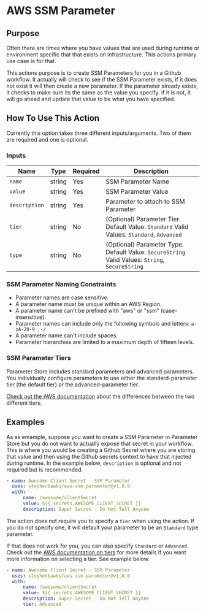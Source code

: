 # AWS SSM Parameter

## Purpose

Often there are times where you have values that are used during runtime or environment specific that that exists on infrastructure.  This actions primary use case is for that.

This actions purpose is to create SSM Parameters for you in a Github workflow.  It actually will check to see if the SSM Parameter exists, if it does not exist it will then create a new parameter.  If the parameter already exists, it checks to make sure its the same as the value you specify.  If it is not, it will go ahead and update that value to be what you have specified.

## How To Use This Action

Currently this option takes three different inputs/arguments.  Two of them are required and one is optional.

### Inputs

| Name          | Type   | Required | Description                                                                               |
| ------------- | ------ | -------- | ----------------------------------------------------------------------------------------- |
| `name`        | string | Yes      | SSM Parameter Name                                                                        |
| `value`       | string | Yes      | SSM Parameter Value                                                                       |
| `description` | string | Yes      | Parameter to attach to SSM Parameter                                                      |
| `tier`        | string | No       | (Optional) Parameter Tier. Default Value: `Standard` Valid Values: `Standard`, `Advanced` |
| `type`        | string | No       | (Optional) Parameter Type. Default Value: `SecureString` Valid Values: `String`, `SecureString` |

### SSM Parameter Naming Constraints

* Parameter names are case sensitive.
* A parameter name must be unique within an AWS Region.
* A parameter name can't be prefixed with "aws" or "ssm" (case-insensitive).
* Parameter names can include only the following symbols and letters: `a-zA-Z0-9_.-/`
* A parameter name can't include spaces.
* Parameter hierarchies are limited to a maximum depth of fifteen levels.

### SSM Parameter Tiers

Parameter Store includes standard parameters and advanced parameters. You individually configure parameters to use either the standard-parameter tier (the default tier) or the advanced-parameter tier.

[Check out the AWS documentation](https://docs.aws.amazon.com/systems-manager/latest/userguide/parameter-store-advanced-parameters.html) about the differences between the two different tiers.

## Examples

As as emample, suppose you want to create a SSM Parameter in Parameter Store but you do not want to actually expose that secret in your workflow.  This is where you would be creating a Github Secret where you are storing that value and then using the Github secrets context to have that injected during runtime. In the example below, `description` is optional and not required but is recommended.

```yaml
- name: Awesome Client Secret - SSM Parameter
  uses: stephenbawks/aws-ssm-parameter@v1.0.0
  with:
      name: /awesome/clientSecret
      value: ${{ secrets.AWESOME_CLIENT_SECRET }}
      description: Super Secret - Do Not Tell Anyone
```

The action does not require you to specify a `tier` when using the action.  If you do not specify one, it will default your parameter to be an `Standard` type parameter.

If that does not work for you, you can also specify `Standard` or `Advanced`.  Check out the [AWS documentation on tiers](https://docs.aws.amazon.com/systems-manager/latest/userguide/parameter-store-advanced-parameters.html#ps-default-tier) for more details if you want more information on selecting a tier.  See example below.

```yaml
- name: Awesome Client Secret - SSM Parameter
  uses: stephenbawks/aws-ssm-parameter@v1.0.0
  with:
      name: /awesome/clientSecret
      value: ${{ secrets.AWESOME_CLIENT_SECRET }}
      description: Super Secret - Do Not Tell Anyone
      tier: Advanced
```
